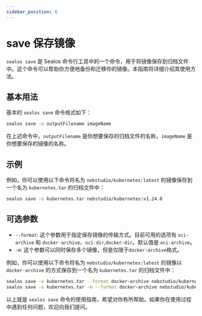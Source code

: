 ```yaml
---
sidebar_position: 6
---
```


# save 保存镜像

`sealos save` 是 Sealos 命令行工具中的一个命令，用于将镜像保存到归档文件中。这个命令可以帮助你方便地备份和迁移你的镜像。本指南将详细介绍其使用方法。

## 基本用法

基本的 `sealos save` 命令格式如下：

```bash
sealos save -o outputFilename imageName
```

在上述命令中，`outputFilename` 是你想要保存的归档文件的名称，`imageName` 是你想要保存的镜像的名称。

## 示例

例如，你可以使用以下命令将名为 `nebstudio/kubernetes:latest` 的镜像保存到一个名为 `kubernetes.tar` 的归档文件中：

```bash
sealos save -o kubernetes.tar nebstudio/kubernetes:v1.24.0
```

## 可选参数

-  `--format`: 这个参数用于指定保存镜像的传输方式。目前可用的选项有 `oci-archive` 和 `docker-archive`、`oci-dir`,`docker-dir`。默认值是 `oci-archive`。
- `-m`:  这个参数可以同时保存多个镜像，但是仅限于`docker-archive`格式。

例如，你可以使用以下命令将名为 `nebstudio/kubernetes:latest` 的镜像以 `docker-archive` 的方式保存到一个名为 `kubernetes.tar` 的归档文件中：

```bash
sealos save -o kubernetes.tar --format docker-archive nebstudio/kubernetes:v1.24.0
sealos save -o kubernetes.tar -m --format docker-archive nebstudio/kubernetes:v1.24.0 nebstudio/helm:v3.5.0
```

以上就是 `sealos save` 命令的使用指南，希望对你有所帮助。如果你在使用过程中遇到任何问题，欢迎向我们提问。
